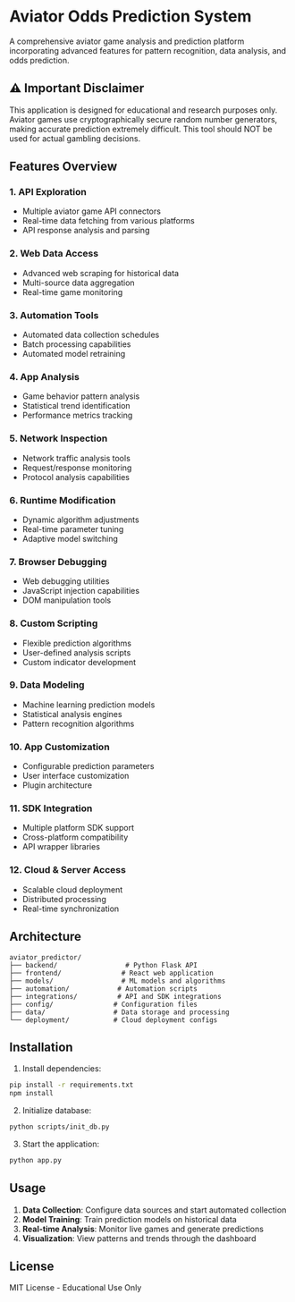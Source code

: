 # Aviator Odds Prediction System

A comprehensive aviator game analysis and prediction platform incorporating advanced features for pattern recognition, data analysis, and odds prediction.

## ⚠️ Important Disclaimer
This application is designed for educational and research purposes only. Aviator games use cryptographically secure random number generators, making accurate prediction extremely difficult. This tool should NOT be used for actual gambling decisions.

## Features Overview

### 1. API Exploration
- Multiple aviator game API connectors
- Real-time data fetching from various platforms
- API response analysis and parsing

### 2. Web Data Access
- Advanced web scraping for historical data
- Multi-source data aggregation
- Real-time game monitoring

### 3. Automation Tools
- Automated data collection schedules
- Batch processing capabilities
- Automated model retraining

### 4. App Analysis
- Game behavior pattern analysis
- Statistical trend identification
- Performance metrics tracking

### 5. Network Inspection
- Network traffic analysis tools
- Request/response monitoring
- Protocol analysis capabilities

### 6. Runtime Modification
- Dynamic algorithm adjustments
- Real-time parameter tuning
- Adaptive model switching

### 7. Browser Debugging
- Web debugging utilities
- JavaScript injection capabilities
- DOM manipulation tools

### 8. Custom Scripting
- Flexible prediction algorithms
- User-defined analysis scripts
- Custom indicator development

### 9. Data Modeling
- Machine learning prediction models
- Statistical analysis engines
- Pattern recognition algorithms

### 10. App Customization
- Configurable prediction parameters
- User interface customization
- Plugin architecture

### 11. SDK Integration
- Multiple platform SDK support
- Cross-platform compatibility
- API wrapper libraries

### 12. Cloud & Server Access
- Scalable cloud deployment
- Distributed processing
- Real-time synchronization

## Architecture

```
aviator_predictor/
├── backend/                 # Python Flask API
├── frontend/               # React web application
├── models/                 # ML models and algorithms
├── automation/            # Automation scripts
├── integrations/          # API and SDK integrations
├── config/               # Configuration files
├── data/                 # Data storage and processing
└── deployment/           # Cloud deployment configs
```

## Installation

1. Install dependencies:
```bash
pip install -r requirements.txt
npm install
```

2. Initialize database:
```bash
python scripts/init_db.py
```

3. Start the application:
```bash
python app.py
```

## Usage

1. **Data Collection**: Configure data sources and start automated collection
2. **Model Training**: Train prediction models on historical data
3. **Real-time Analysis**: Monitor live games and generate predictions
4. **Visualization**: View patterns and trends through the dashboard

## License

MIT License - Educational Use Only